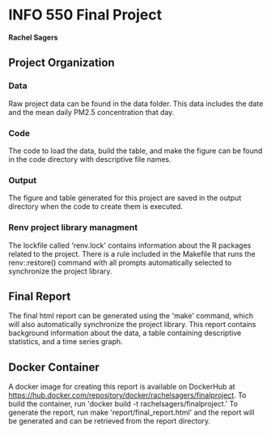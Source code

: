 # INFO 550 Final Project

**Rachel Sagers**

## Project Organization

### Data

Raw project data can be found in the data folder. This data includes the date and the mean daily PM2.5 concentration that day. 

### Code

The code to load the data, build the table, and make the figure can be found in the code directory with descriptive file names.

### Output

The figure and table generated for this project are saved in the output directory when the code to create them is executed.

### Renv project library managment

The lockfile called 'renv.lock' contains information about the R packages related to the project. There is a rule included in the Makefile that runs the renv::restore() command with all prompts automatically selected to synchronize the project library.

## Final Report

The final html report can be generated using the 'make' command, which will also automatically synchronize the project library. This report contains background information about the data, a table containing descriptive statistics, and a time series graph. 

## Docker Container

A docker image for creating this report is available on DockerHub at https://hub.docker.com/repository/docker/rachelsagers/finalproject. To build the container, run 'docker build -t rachelsagers/finalproject.' To generate the report, run make 'report/final_report.html' and the report will be generated and can be retrieved from the report directory.